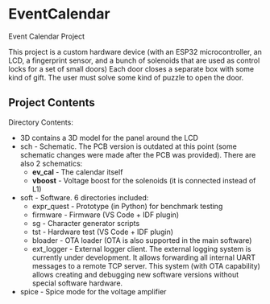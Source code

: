 # EventCalendar
Event Calendar Project

This project is a custom hardware device (with an ESP32 microcontroller, an LCD, a fingerprint sensor, and a bunch of solenoids that are used as control locks for a set of small doors)
Each door closes a separate box with some kind of gift.
The user must solve some kind of puzzle to open the door.

## Project Contents

Directory Contents:

* 3D contains a 3D model for the panel around the LCD
* sch - Schematic. The PCB version is outdated at this point (some schematic changes were made after the PCB was provided). There are also 2 schematics:
  * **ev_cal** - The calendar itself
  * **vboost** - Voltage boost for the solenoids (it is connected instead of L1)
* soft - Software. 6 directories included:
  * expr_quest - Prototype (in Python) for benchmark testing
  * firmware - Firmware (VS Code + IDF plugin)
  * sg - Character generator scripts
  * tst - Hardware test (VS Code + IDF plugin)
  * bloader - OTA loader (OTA is also supported in the main software)
  * ext_logger - External logger client. The external logging system is currently under development. It allows forwarding all internal UART messages to a remote TCP server. This system (with OTA capability) allows creating and debugging new software versions without special software hardware.
* spice - Spice mode for the voltage amplifier


